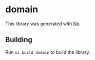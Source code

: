 # domain

This library was generated with [Nx](https://nx.dev).

## Building

Run `nx build domain` to build the library.
